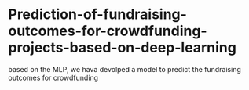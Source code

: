 # Prediction-of-fundraising-outcomes-for-crowdfunding-projects-based-on-deep-learning
based on the MLP, we hava devolped a model to predict the fundraising outcomes for crowdfunding 
